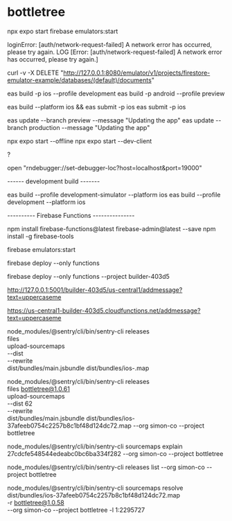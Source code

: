 # bottletree

npx expo start
firebase emulators:start


loginError:  [auth/network-request-failed] A network error has occurred, please try again.
 LOG  [Error: [auth/network-request-failed] A network error has occurred, please try again.]


 



curl -v -X DELETE "http://127.0.0.1:8080/emulator/v1/projects/firestore-emulator-example/databases/(default)/documents"

eas build -p ios --profile development
eas build -p android --profile preview

eas build --platform ios && eas submit -p ios
eas submit -p ios

eas update --branch preview --message "Updating the app"
eas update --branch production --message "Updating the app"

npx expo start --offline
npx expo start --dev-client

?

open "rndebugger://set-debugger-loc?host=localhost&port=19000"

------ development build -------

eas build --profile development-simulator --platform ios
eas build --profile development --platform ios

---------- Firebase Functions ---------------

npm install firebase-functions@latest firebase-admin@latest --save
npm install -g firebase-tools

firebase emulators:start

firebase deploy --only functions

firebase deploy --only functions --project builder-403d5

http://127.0.0.1:5001/builder-403d5/us-central1/addmessage?text=uppercaseme

https://us-central1-builder-403d5.cloudfunctions.net/addmessage?text=uppercaseme

node_modules/@sentry/cli/bin/sentry-cli releases \
 files <release name> \
 upload-sourcemaps \
 --dist <iOS Update ID> \
 --rewrite \
 dist/bundles/main.jsbundle dist/bundles/ios-<hash>.map

node_modules/@sentry/cli/bin/sentry-cli releases \
 files bottletree@1.0.61 \
 upload-sourcemaps \
 --dist 62 \
 --rewrite \
 dist/bundles/main.jsbundle dist/bundles/ios-37afeeb0754c2257b8c1bf48d124dc72.map --org simon-co --project bottletree

node_modules/@sentry/cli/bin/sentry-cli sourcemaps explain 27cdcfe548544edeabc0bc6ba334f282 --org simon-co --project bottletree

node_modules/@sentry/cli/bin/sentry-cli releases list --org simon-co --project bottletree

node_modules/@sentry/cli/bin/sentry-cli sourcemaps resolve \
 dist/bundles/ios-37afeeb0754c2257b8c1bf48d124dc72.map \
 -r bottletree@1.0.58 \
 --org simon-co --project bottletree -l 1:2295727
